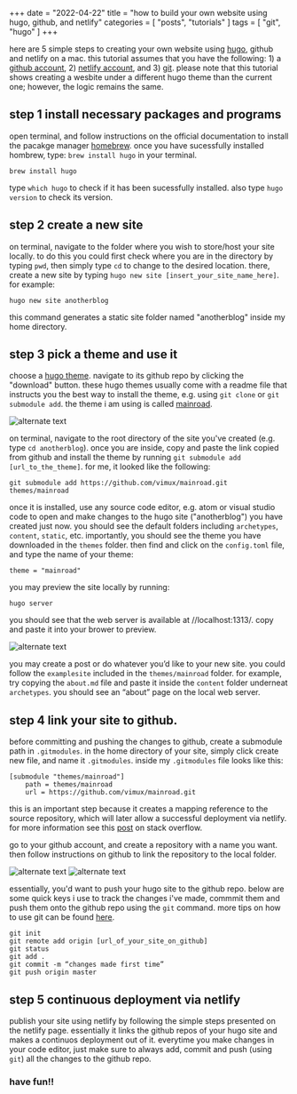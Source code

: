 +++
date = "2022-04-22"
title = "how to build your own website using hugo, github, and netlify"
categories = [ "posts", "tutorials" ]
tags = [ "git", "hugo" ]
+++

here are 5 simple steps to creating your own website using [hugo], github and netlify on a mac. this tutorial assumes that you have the following: 1) a [github account], 2) [netlify account], and 3) [git]. please note that this tutorial shows creating a wesbite under a different hugo theme than the current one; however, the logic remains the same.

## step 1 install necessary packages and programs

open terminal, and follow instructions on the official documentation to install the pacakge manager [homebrew]. once you have sucessfully installed hombrew, type: `brew install hugo` in your terminal.

```
brew install hugo
```
type `which hugo` to check if it has been sucessfully installed. also type `hugo version` to check its version. 

## step 2 create a new site

on terminal, navigate to the folder where you wish to store/host your site locally. to do this you could first check where you are in the directory by typing `pwd`, then simply type `cd` to change to the desired location. there, create a new site by typing `hugo new site [insert_your_site_name_here]`. for example:

```
hugo new site anotherblog
```
this command generates a static site folder named "anotherblog" inside my home directory.

## step 3 pick a theme and use it

choose a [hugo theme]. navigate to its github repo by clicking the "download" button. these hugo themes usually come with a readme file that instructs you the best way to install the theme, e.g. using `git clone` or `git submodule add`. the theme i am using is called [mainroad].

[mainroad]: https://github.com/vimux/mainroad

![alternate text](/img/mainroad_page.png)

on terminal, navigate to the root directory of the site you've created (e.g. type `cd anotherblog`). once you are inside, copy and paste the link copied from github and install the theme by running `git submodule add [url_to_the_theme]`. for me, it looked like the following:

```
git submodule add https://github.com/vimux/mainroad.git themes/mainroad
```

once it is installed, use any source code editor, e.g. atom or visual studio code to open and make changes to the hugo site ("anotherblog") you have created just now. you should see the default folders including `archetypes`, `content`, `static`, etc. importantly, you should see the theme you have downloaded in the `themes` folder. then find and click on the `config.toml` file, and type the name of your theme:

```
theme = "mainroad"
```

you may preview the site locally by running:

```
hugo server
```
you should see that the web server is available at //localhost:1313/. copy and paste it into your brower to preview.

![alternate text](/img/hugo_server.png)

you may create a post or do whatever you’d like to your new site. you could follow the `examplesite` included in the `themes/mainroad` folder. for example, try copying the `about.md` file and paste it inside the `content` folder underneat `archetypes`. you should see an “about” page on the local web server.

## step 4 link your site to github.

before committing and pushing the changes to github, create a submodule path in `.gitmodules`. in the home directory of your site, simply click create new file, and name it `.gitmodules`. inside my `.gitmodules` file looks like this:

```
[submodule "themes/mainroad"]
    path = themes/mainroad
    url = https://github.com/vimux/mainroad.git
```

this is an important step because it creates a mapping reference to the source repository, which will later allow a successful deployment via netlify. for more information see this [post] on stack overflow.

go to your github account, and create a repository with a name you want. then follow instructions on github to link the repository to the local folder.

![alternate text](/img/github_creat_repo.png)
![alternate text](/img/repo_instruct.png)

essentially, you'd want to push your hugo site to the github repo. below are some quick keys i use to track the changes i've made, commmit them and push them onto the github repo using the `git` command. more tips on how to use git can be found [here].

```
git init
git remote add origin [url_of_your_site_on_github]
git status
git add .
git commit -m “changes made first time”
git push origin master
```

## step 5 continuous deployment via netlify

publish your site using netlify by following the simple steps presented on the netlify page. essentially it links the github repos of your hugo site and makes a continuos deployment out of it. everytime you make changes in your code editor, just make sure to always add, commit and push (using `git`) all the changes to the github repo.

### have fun!!

[github account]: https://github.com/
[git]: https://git-scm.com/book/en/v2/getting-started-installing-git
[netlify account]: https://www.netlify.com/
[hugo]:https://gohugo.io/documentation/
[homebrew]: https://brew.sh/
[hugo theme]: https://themes.gohugo.io/
[post]:https://stackoverflow.com/questions/53625208/failing-to-deploy-website-on-netlify-when-trying-to-use-alternate-hexo-theme
[here]: https://www.earthdatascience.org/workshops/intro-version-control-git/basic-git-commands/
